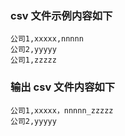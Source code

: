 ### csv 文件示例内容如下

```
公司1,xxxxx,nnnnn
公司2,yyyyy
公司1,zzzzz
```

### 输出 csv 文件内容如下

```
公司1,xxxxx，nnnnn_zzzzz
公司2,yyyyy
```